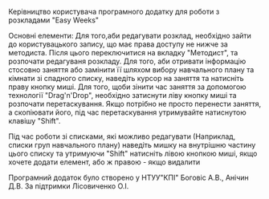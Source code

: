 Керівництво користувача програмного додатку для роботи з розкладами "Easy Weeks"

Основні елементи:
Для того,аби редагувати розклад, необхідно зайти до користувацького запису,
що має права доступу не нижче за методиста.
Після цього переключитися на вкладку "Методист", та розпочати редагуваня розкладу.
Для того, аби отривати інформацію стосовно заняття або замінити її
шляхом вибору навчального плану та кімнати зі спадного списку,
наведіть курсор на заняття та натисніть праву кнопку миші.
Для того, щоби зінити час заняття за допомогою технології "Drag'n'Drop",
необхідно затиснути ліву кнопку миші та розпочати перетаскування.
Якщо потрібно не просто перенести заняття, а скопіювати його,
під час перетаскування утримувайте натиснутою клавішу "Shift".

Під час роботи зі списками, які можливо редагувати
(Наприклад, списки груп навчального плану) наведіть мишку на внутрішню частину
цього списку та утримуючи "Shift" натисніть лівою кнопкою миші,
якщо хочете додати елемент, або ж правою - якщо видалити

Програмний додаток було створено у НТУУ"КПІ"
Боговіс А.В., Анічин Д.В.
За підтримки Лісовиченко О.І.
